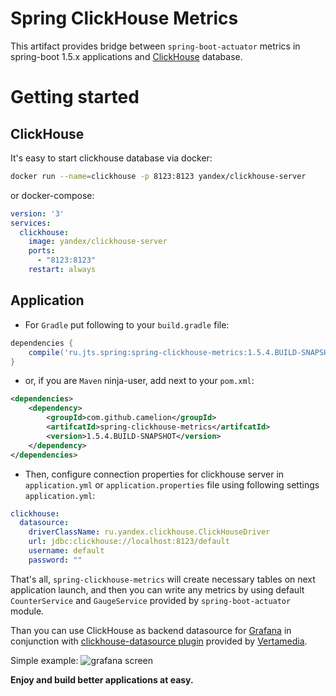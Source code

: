 # Spring ClickHouse Metrics

This artifact provides bridge between `spring-boot-actuator` metrics in spring-boot 1.5.x applications and [ClickHouse](http://clickhouse.yandex) database.

# Getting started
## ClickHouse
It's easy to start clickhouse database via docker:
```bash
docker run --name=clickhouse -p 8123:8123 yandex/clickhouse-server
```
or docker-compose:
```yaml
version: '3'
services: 
  clickhouse:
    image: yandex/clickhouse-server
    ports:
      - "8123:8123"
    restart: always
```

## Application
- For `Gradle` put following to your `build.gradle` file:
```groovy
dependencies {
    compile('ru.jts.spring:spring-clickhouse-metrics:1.5.4.BUILD-SNAPSHOT')
}
``` 

 - or, if you are `Maven` ninja-user, add next to your `pom.xml`:
```xml
<dependencies>
    <dependency>
        <groupId>com.github.camelion</groupId>
        <artifcatId>spring-clickhouse-metrics</artifcatId>
        <version>1.5.4.BUILD-SNAPSHOT</version>
    </dependency>
</dependencies>
```

- Then, configure connection properties for clickhouse server in `application.yml` or `application.properties` file using following settings 
`application.yml`:
```yaml
clickhouse:
  datasource:
    driverClassName: ru.yandex.clickhouse.ClickHouseDriver
    url: jdbc:clickhouse://localhost:8123/default
    username: default
    password: ""
```

That's all, `spring-clickhouse-metrics` will create necessary tables on next application launch, and then you can write any metrics by using default `CounterService` and `GaugeService` provided by `spring-boot-actuator` module.

Than you can use ClickHouse as backend datasource for [Grafana](https://grafana.com) in conjunction with [clickhouse-datasource plugin](https://github.com/Vertamedia/clickhouse-grafana) provided by [Vertamedia](https://github.com/Vertamedia).

Simple example:
![grafana screen](https://github.com/Camelion/spring-clickhouse-metrics/blob/master/grafana.jpg)

**Enjoy and build better applications at easy.**